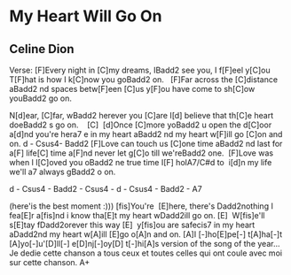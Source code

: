 # My Heart Will Go On
## Celine Dion


Verse:
[F]Every night in [C]my dreams,
IBadd2  see you, I f[F]eel y[C]ou
T[F]hat is how I k[C]now you goBadd2  on.  
[F]Far across the [C]distance
aBadd2 nd spaces betw[F]een [C]us
y[F]ou have come to sh[C]ow youBadd2  go on.

N[d]ear, [C]far, wBadd2 herever you [C]are
I[d] believe that th[C]e heart doeBadd2 s go on.    [C] 
[d]Once [C]more yoBadd2 u open the d[C]oor
a[d]nd you're hera7 e in my heart
aBadd2 nd my heart w[F]ill go [C]on and on.
d  - Csus4- Badd2 
[F]Love can touch us [C]one time
aBadd2 nd last for a[F] life[C] time
a[F]nd never let g[C]o till we'reBadd2  one. 
[F]Love was when I l[C]oved you
oBadd2 ne true time I[F] holA7/C#d to 
i[d]n my life we'll a7 always gBadd2 o on. 

d  - Csus4 - Badd2  - Csus4 - d  - Csus4 - Badd2  - A7

(here'is the best moment :)))
[fis]You're  [E]here, there's Dadd2nothing I fea[E]r
a[fis]nd i know tha[E]t my heart wDadd2ill go on. [E] 
W[fis]e'll s[E]tay fDadd2orever this way [E] 
y[fis]ou are safecis7 in my heart
aDadd2nd my heart w[A]ill [E]go o[A]n and on.
[A]I [-]ho[E]pe[-] t[A]ha[-]t [A]yo[-]u'[D]ll[-] e[D]nj[-]oy[D] t[-]hi[A]s version of the song of the year...
Je dedie cette chanson a tous ceux et toutes celles qui ont coule avec
moi sur cette chanson.
A+




